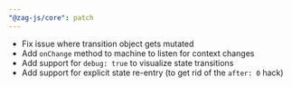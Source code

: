 ```yaml
---
"@zag-js/core": patch
---
```


- Fix issue where transition object gets mutated
- Add `onChange` method to machine to listen for context changes
- Add support for `debug: true` to visualize state transitions
- Add support for explicit state re-entry (to get rid of the `after: 0` hack)
